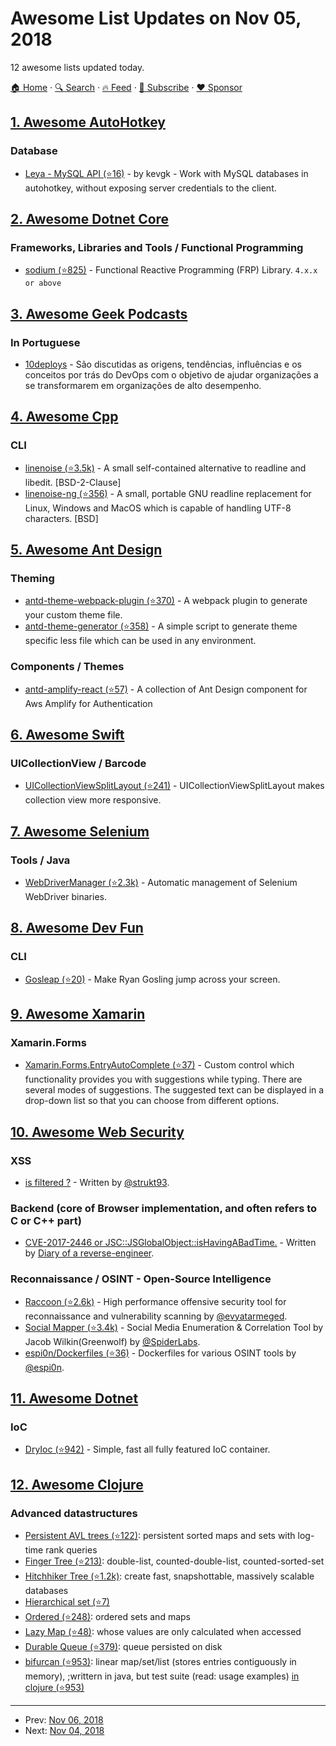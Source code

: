 # Awesome List Updates on Nov 05, 2018

12 awesome lists updated today.

[🏠 Home](/README.md) · [🔍 Search](https://www.trackawesomelist.com/search/) · [🔥 Feed](https://www.trackawesomelist.com/rss.xml) · [📮 Subscribe](https://trackawesomelist.us17.list-manage.com/subscribe?u=d2f0117aa829c83a63ec63c2f&id=36a103854c) · [❤️  Sponsor](https://github.com/sponsors/theowenyoung)



## [1. Awesome AutoHotkey](/content/ahkscript/awesome-AutoHotkey/README.md)

### Database

*   [Leya - MySQL API (⭐16)](https://github.com/kevgk/Leya) - by kevgk - Work with MySQL databases in autohotkey, without exposing server credentials to the client.

## [2. Awesome Dotnet Core](/content/thangchung/awesome-dotnet-core/README.md)

### Frameworks, Libraries and Tools / Functional Programming

*   [sodium (⭐825)](https://github.com/SodiumFRP/sodium/tree/master/) - Functional Reactive Programming (FRP) Library. `4.x.x or above`

## [3. Awesome Geek Podcasts](/content/ayr-ton/awesome-geek-podcasts/README.md)

### In Portuguese

*   [10deploys](https://www.10deploys.com/) - São discutidas as origens, tendências, influências e os conceitos por trás do DevOps com o objetivo de ajudar organizações a se transformarem em organizações de alto desempenho.

## [4. Awesome Cpp](/content/fffaraz/awesome-cpp/README.md)

### CLI

*   [linenoise (⭐3.5k)](https://github.com/antirez/linenoise) - A small self-contained alternative to readline and libedit. \[BSD-2-Clause]
*   [linenoise-ng (⭐356)](https://github.com/arangodb/linenoise-ng) - A small, portable GNU readline replacement for Linux, Windows and MacOS which is capable of handling UTF-8 characters. \[BSD]

## [5. Awesome Ant Design](/content/websemantics/awesome-ant-design/README.md)

### Theming

*   [antd-theme-webpack-plugin (⭐370)](https://github.com/mzohaibqc/antd-theme-webpack-plugin) - A webpack plugin to generate your custom theme file.
*   [antd-theme-generator (⭐358)](https://github.com/mzohaibqc/antd-theme-generator) - A simple script to generate theme specific less file which can be used in any environment.

### Components / Themes

*   [antd-amplify-react (⭐57)](https://github.com/mzohaibqc/antd-amplify-react) - A collection of Ant Design component for Aws Amplify for Authentication

## [6. Awesome Swift](/content/matteocrippa/awesome-swift/README.md)

### UICollectionView / Barcode

*   [UICollectionViewSplitLayout (⭐241)](https://github.com/yahoojapan/UICollectionViewSplitLayout) - UICollectionViewSplitLayout makes collection view more responsive.

## [7. Awesome Selenium](/content/christian-bromann/awesome-selenium/README.md)

### Tools / Java

*   [WebDriverManager (⭐2.3k)](https://github.com/bonigarcia/webdrivermanager) - Automatic management of Selenium WebDriver binaries.

## [8. Awesome Dev Fun](/content/mislavcimpersak/awesome-dev-fun/README.md)

### CLI

*   [Gosleap (⭐20)](https://github.com/koriroys/gosleap) - Make Ryan Gosling jump across your screen.

## [9. Awesome Xamarin](/content/XamSome/awesome-xamarin/README.md)

### Xamarin.Forms

*   [Xamarin.Forms.EntryAutoComplete (⭐37)](https://github.com/krzysztofstepnikowski/Xamarin.Forms.EntryAutoComplete) - Custom control which functionality provides you with suggestions while typing. There are several modes of suggestions. The suggested text can be displayed in a drop-down list so that you can choose from different options.

## [10. Awesome Web Security](/content/qazbnm456/awesome-web-security/README.md)

### XSS

*   [</script> is filtered ?](https://twitter.com/strukt93/status/931586377665331200) - Written by [@strukt93](https://twitter.com/strukt93).

### Backend (core of Browser implementation, and often refers to C or C++ part)

*   [CVE-2017-2446 or JSC::JSGlobalObject::isHavingABadTime.](https://doar-e.github.io/blog/2018/07/14/cve-2017-2446-or-jscjsglobalobjectishavingabadtime/) - Written by [Diary of a reverse-engineer](https://doar-e.github.io/).

### Reconnaissance / OSINT - Open-Source Intelligence

*   [Raccoon (⭐2.6k)](https://github.com/evyatarmeged/Raccoon) - High performance offensive security tool for reconnaissance and vulnerability scanning by [@evyatarmeged](https://github.com/evyatarmeged).
*   [Social Mapper (⭐3.4k)](https://github.com/SpiderLabs/social_mapper) - Social Media Enumeration & Correlation Tool by Jacob Wilkin(Greenwolf) by [@SpiderLabs](https://github.com/SpiderLabs).
*   [espi0n/Dockerfiles (⭐36)](https://github.com/espi0n/Dockerfiles) - Dockerfiles for various OSINT tools by [@espi0n](https://github.com/espi0n).

## [11. Awesome Dotnet](/content/quozd/awesome-dotnet/README.md)

### IoC

*   [DryIoc (⭐942)](https://github.com/dadhi/DryIoc) - Simple, fast all fully featured IoC container.

## [12. Awesome Clojure](/content/razum2um/awesome-clojure/README.md)

### Advanced datastructures

*   [Persistent AVL trees (⭐122)](https://github.com/clojure/data.avl): persistent sorted maps and sets with log-time rank queries
*   [Finger Tree (⭐213)](https://github.com/clojure/data.finger-tree): double-list, counted-double-list, counted-sorted-set
*   [Hitchhiker Tree (⭐1.2k)](https://github.com/datacrypt-project/hitchhiker-tree): create fast, snapshottable, massively scalable databases
*   [Hierarchical set (⭐7)](https://github.com/llasram/hier-set)
*   [Ordered (⭐248)](https://github.com/amalloy/ordered): ordered sets and maps
*   [Lazy Map (⭐48)](https://github.com/Malabarba/lazy-map-clojure): whose values are only calculated when accessed
*   [Durable Queue (⭐379)](https://github.com/Factual/durable-queue): queue persisted on disk
*   [bifurcan (⭐953)](https://github.com/lacuna/bifurcan): linear map/set/list (stores entries contiguously in memory), ;writtern in java, but test suite (read: usage examples) [in clojure (⭐953)](https://github.com/lacuna/bifurcan/blob/master/test/bifurcan)

---

- Prev: [Nov 06, 2018](/content/2018/11/06/README.md)
- Next: [Nov 04, 2018](/content/2018/11/04/README.md)